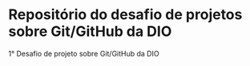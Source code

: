 # Repositório do desafio de projetos sobre Git/GitHub da DIO
1° Desafio de projeto sobre Git/GitHub da DIO
